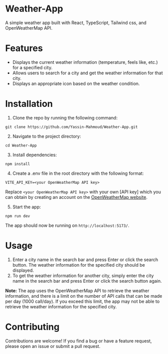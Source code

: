# Weather-App
A simple weather app built with React, TypeScript, Tailwind css, and OpenWeatherMap API.

# Features
* Displays the current weather information (temperature, feels like, etc.) for a specified city.
* Allows users to search for a city and get the weather information for that city.
* Displays an appropriate icon based on the weather condition.

# Installation
1. Clone the repo by running the following command:
```
git clone https://github.com/Yassin-Mahmoud/Weather-App.git
```
2. Navigate to the project directory:
```
cd Weather-App
```
3. Install dependencies:
```
npm install
```
4. Create a .env file in the root directory with the following format:
```.env
VITE_API_KEY=<your OpenWeatherMap API key>
```
Replace `<your OpenWeatherMap API key>` with your own [API key] which you can obtain by creating an account on the [OpenWeatherMap website](https://home.openweathermap.org/users/sign_up).

5. Start the app:
```
npm run dev
```
The app should now be running on `http://localhost:5173/`.

# Usage
1. Enter a city name in the search bar and press Enter or click the search button. The weather information for the specified city should be displayed.
2. To get the weather information for another city, simply enter the city name in the search bar and press Enter or click the search button again.

**Note:** The app uses the OpenWeatherMap API to retrieve the weather information, and there is a limit on the number of API calls that can be made per day (1000 call/day). If you exceed this limit, the app may not be able to retrieve the weather information for the specified city.

# Contributing
Contributions are welcome! If you find a bug or have a feature request, please open an issue or submit a pull request.
